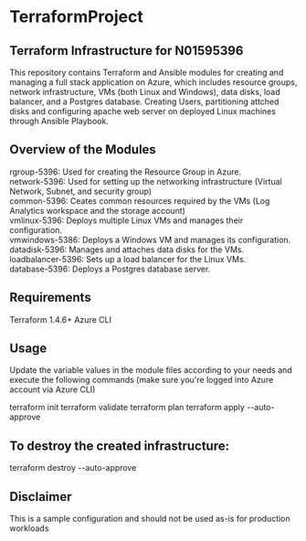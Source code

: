 # TerraformProject

## Terraform Infrastructure for N01595396
This repository contains Terraform and Ansible modules for creating and managing a full stack application on Azure, which includes resource groups, network infrastructure, VMs (both Linux and Windows), data disks, load balancer, and a Postgres database.
Creating Users, partitioning attched disks and configuring apache web server on deployed Linux machines through Ansible Playbook.

## Overview of the Modules

rgroup-5396: Used for creating the Resource Group in Azure.  
network-5396: Used for setting up the networking infrastructure (Virtual Network, Subnet, and security group)  
common-5396: Ceates common resources required by the VMs (Log Analytics workspace and the storage account)   
vmlinux-5396: Deploys multiple Linux VMs and manages their configuration.  
vmwindows-5386: Deploys a Windows VM and manages its configuration.  
datadisk-5396: Manages and attaches data disks for the VMs.  
loadbalancer-5396: Sets up a load balancer for the Linux VMs.  
database-5396: Deploys a Postgres database server.  

## Requirements
Terraform 1.4.6+
Azure CLI

## Usage
Update the variable values in the module files according to your needs and execute the following commands (make sure you're logged into Azure account via Azure CLI)

terraform init
terraform validate
terraform plan
terraform apply --auto-approve

## To destroy the created infrastructure:
terraform destroy --auto-approve

## Disclaimer
This is a sample configuration and should not be used as-is for production workloads
